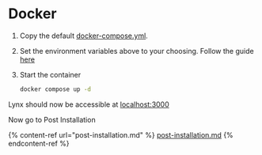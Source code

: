 # Docker

1. Copy the default [docker-compose.yml](https://github.com/Lynx-Shortener/Lynx/blob/main/docker-compose.yml).
2. Set the environment variables above to your choosing. Follow the guide [here](environment-variables.md)
3.  Start the container

    ```bash
    docker compose up -d
    ```

Lynx should now be accessible at [localhost:3000](http://localhost:3000)

Now go to Post Installation&#x20;

{% content-ref url="post-installation.md" %}
[post-installation.md](post-installation.md)
{% endcontent-ref %}
